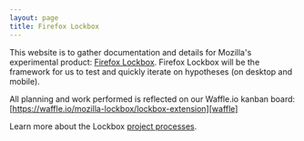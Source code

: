 ```yaml
---
layout: page
title: Firefox Lockbox
---
```


This website is to gather documentation and details for Mozilla's experimental
product: [Firefox Lockbox][website]. Firefox Lockbox will be the framework for
us to test and quickly iterate on hypotheses (on desktop and mobile).

All planning and work performed is reflected on our Waffle.io kanban board:  
[https://waffle.io/mozilla-lockbox/lockbox-extension][waffle]

Learn more about the Lockbox [project processes](/process.md).

[website]: https://mozilla-lockbox.github.io/
[waffle]: https://waffle.io/mozilla-lockbox/lockbox-extension

